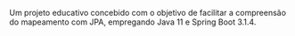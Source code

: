 Um projeto educativo concebido com o objetivo de facilitar a compreensão do mapeamento com JPA, empregando Java 11 e Spring Boot 3.1.4.

